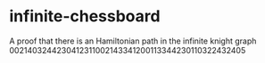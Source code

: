 # infinite-chessboard
A proof that there is an Hamiltonian path in the infinite knight graph
0021403244230412311002143341200113344230110322432405
